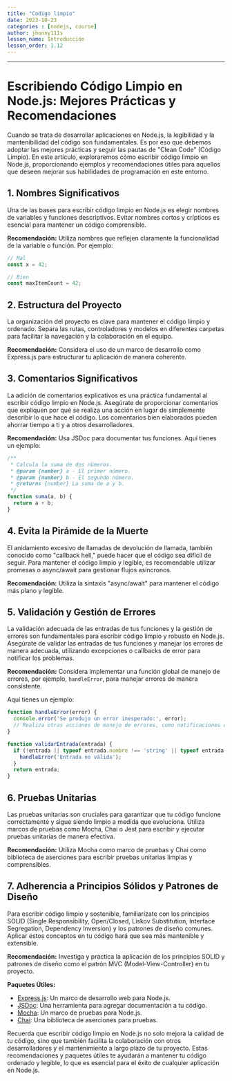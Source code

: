 ```yaml
---
title: "Codigo limpio"
date: 2023-10-23
categories : [nodejs, course]
author: jhonny111s
lesson_name: Introducción
lesson_order: 1.12
---
```


--------------

# Escribiendo Código Limpio en Node.js: Mejores Prácticas y Recomendaciones

Cuando se trata de desarrollar aplicaciones en Node.js, la legibilidad y la mantenibilidad del código son fundamentales. Es por eso que debemos adoptar las mejores prácticas y seguir las pautas de "Clean Code" (Código Limpio). En este artículo, exploraremos cómo escribir código limpio en Node.js, proporcionando ejemplos y recomendaciones útiles para aquellos que deseen mejorar sus habilidades de programación en este entorno.

## 1. Nombres Significativos

Una de las bases para escribir código limpio en Node.js es elegir nombres de variables y funciones descriptivos. Evitar nombres cortos y crípticos es esencial para mantener un código comprensible.

**Recomendación:** Utiliza nombres que reflejen claramente la funcionalidad de la variable o función. Por ejemplo:

```javascript
// Mal
const x = 42;

// Bien
const maxItemCount = 42;
```

## 2. Estructura del Proyecto

La organización del proyecto es clave para mantener el código limpio y ordenado. Separa las rutas, controladores y modelos en diferentes carpetas para facilitar la navegación y la colaboración en el equipo.

**Recomendación:** Considera el uso de un marco de desarrollo como Express.js para estructurar tu aplicación de manera coherente.

## 3. Comentarios Significativos

La adición de comentarios explicativos es una práctica fundamental al escribir código limpio en Node.js. Asegúrate de proporcionar comentarios que expliquen por qué se realiza una acción en lugar de simplemente describir lo que hace el código. Los comentarios bien elaborados pueden ahorrar tiempo a ti y a otros desarrolladores.

**Recomendación:** Usa JSDoc para documentar tus funciones. Aquí tienes un ejemplo:

```javascript
/**
 * Calcula la suma de dos números.
 * @param {number} a - El primer número.
 * @param {number} b - El segundo número.
 * @returns {number} La suma de a y b.
 */
function suma(a, b) {
  return a + b;
}
```

## 4. Evita la Pirámide de la Muerte

El anidamiento excesivo de llamadas de devolución de llamada, también conocido como "callback hell," puede hacer que el código sea difícil de seguir. Para mantener el código limpio y legible, es recomendable utilizar promesas o async/await para gestionar flujos asíncronos.

**Recomendación:** Utiliza la sintaxis "async/await" para mantener el código más plano y legible.

## 5. Validación y Gestión de Errores

La validación adecuada de las entradas de tus funciones y la gestión de errores son fundamentales para escribir código limpio y robusto en Node.js. Asegúrate de validar las entradas de tus funciones y manejar los errores de manera adecuada, utilizando excepciones o callbacks de error para notificar los problemas.

**Recomendación:** Considera implementar una función global de manejo de errores, por ejemplo, `handleError`, para manejar errores de manera consistente.

Aquí tienes un ejemplo:

```javascript
function handleError(error) {
  console.error('Se produjo un error inesperado:', error);
  // Realiza otras acciones de manejo de errores, como notificaciones o seguimiento.
}

function validarEntrada(entrada) {
  if (!entrada || typeof entrada.nombre !== 'string' || typeof entrada.edad !== 'number') {
    handleError('Entrada no válida');
  }
  return entrada;
}
```

## 6. Pruebas Unitarias

Las pruebas unitarias son cruciales para garantizar que tu código funcione correctamente y sigue siendo limpio a medida que evoluciona. Utiliza marcos de pruebas como Mocha, Chai o Jest para escribir y ejecutar pruebas unitarias de manera efectiva.

**Recomendación:** Utiliza Mocha como marco de pruebas y Chai como biblioteca de aserciones para escribir pruebas unitarias limpias y comprensibles.

## 7. Adherencia a Principios Sólidos y Patrones de Diseño

Para escribir código limpio y sostenible, familiarízate con los principios SOLID (Single Responsibility, Open/Closed, Liskov Substitution, Interface Segregation, Dependency Inversion) y los patrones de diseño comunes. Aplicar estos conceptos en tu código hará que sea más mantenible y extensible.

**Recomendación:** Investiga y practica la aplicación de los principios SOLID y patrones de diseño como el patrón MVC (Model-View-Controller) en tu proyecto.

**Paquetes Útiles:**

- [Express.js](https://expressjs.com/): Un marco de desarrollo web para Node.js.
- [JSDoc](https://jsdoc.app/): Una herramienta para agregar documentación a tu código.
- [Mocha](https://mochajs.org/): Un marco de pruebas para Node.js.
- [Chai](https://www.chaijs.com/): Una biblioteca de aserciones para pruebas.
  
Recuerda que escribir código limpio en Node.js no solo mejora la calidad de tu código, sino que también facilita la colaboración con otros desarrolladores y el mantenimiento a largo plazo de tu proyecto. Estas recomendaciones y paquetes útiles te ayudarán a mantener tu código ordenado y legible, lo que es esencial para el éxito de cualquier aplicación en Node.js.